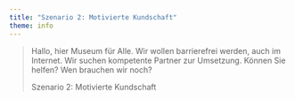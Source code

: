 ```yaml
---
title: "Szenario 2: Motivierte Kundschaft"
theme: info
---
```

<blockquote>
    <p>Hallo, hier Museum für Alle. Wir wollen barrierefrei werden, auch im Internet. Wir suchen kompetente Partner zur Umsetzung. Können Sie helfen? Wen brauchen wir noch?</p>
    <p class="author">Szenario 2: Motivierte Kundschaft</p>
</blockquote>
